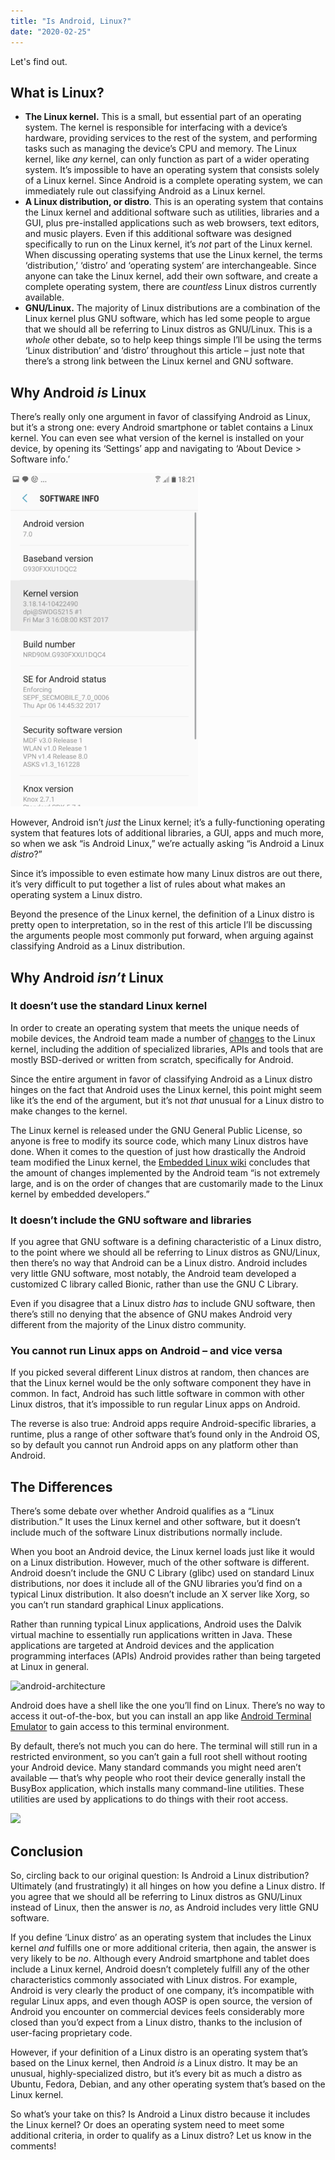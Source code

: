 ```yaml
---
title: "Is Android, Linux?"
date: "2020-02-25"
---
```


Let's find out.

## What is Linux?

- **The Linux kernel.** This is a small, but essential part of an operating system. The kernel is responsible for interfacing with a device’s hardware, providing services to the rest of the system, and performing tasks such as managing the device’s CPU and memory. The Linux kernel, like _any_ kernel, can only function as part of a wider operating system. It’s impossible to have an operating system that consists solely of a Linux kernel. Since Android is a complete operating system, we can immediately rule out classifying Android as a Linux kernel.
- **A Linux distribution, or distro**. This is an operating system that contains the Linux kernel and additional software such as utilities, libraries and a GUI, plus pre-installed applications such as web browsers, text editors, and music players. Even if this additional software was designed specifically to run on the Linux kernel, it’s _not_ part of the Linux kernel. When discussing operating systems that use the Linux kernel, the terms ‘distribution,’ ‘distro’ and ‘operating system’ are interchangeable. Since anyone can take the Linux kernel, add their own software, and create a complete operating system, there are _countless_ Linux distros currently available.
- **GNU/Linux.** The majority of Linux distributions are a combination of the Linux kernel plus GNU software, which has led some people to argue that we should all be referring to Linux distros as GNU/Linux. This is a _whole_ other debate, so to help keep things simple I’ll be using the terms ‘Linux distribution’ and ‘distro’ throughout this article – just note that there’s a strong link between the Linux kernel and GNU software.

## Why Android _is_ Linux

There’s really only one argument in favor of classifying Android as Linux, but it’s a strong one: every Android smartphone or tablet contains a Linux kernel. You can even see what version of the kernel is installed on your device, by opening its ‘Settings’ app and navigating to ‘About Device > Software info.’

![Android Linux](images/linux-kernel-version-in-android-300x533.png)

However, Android isn’t _just_ the Linux kernel; it’s a fully-functioning operating system that features lots of additional libraries, a GUI, apps and much more, so when we ask “is Android Linux,” we’re actually asking “is Android a Linux _distro_?”

Since it’s impossible to even estimate how many Linux distros are out there, it’s very difficult to put together a list of rules about what makes an operating system a Linux distro.

Beyond the presence of the Linux kernel, the definition of a Linux distro is pretty open to interpretation, so in the rest of this article I’ll be discussing the arguments people most commonly put forward, when arguing against classifying Android as a Linux distribution.

## Why Android _isn’t_ Linux

### It doesn’t use the standard Linux kernel

In order to create an operating system that meets the unique needs of mobile devices, the Android team made a number of [changes](http://elinux.org/Android_Kernel_Features#List_of_kernel_features_unique_to_Android) to the Linux kernel, including the addition of specialized libraries, APIs and tools that are mostly BSD-derived or written from scratch, specifically for Android.

Since the entire argument in favor of classifying Android as a Linux distro hinges on the fact that Android uses the Linux kernel, this point might seem like it’s the end of the argument, but it’s not _that_ unusual for a Linux distro to make changes to the kernel.

The Linux kernel is released under the GNU General Public License, so anyone is free to modify its source code, which many Linux distros have done. When it comes to the question of just how drastically the Android team modified the Linux kernel, the [Embedded Linux wiki](https://www.linuxsecrets.com/elinux-wiki/Android_Kernel_Features.html) concludes that the amount of changes implemented by the Android team “is not extremely large, and is on the order of changes that are customarily made to the Linux kernel by embedded developers.”

### It doesn’t include the GNU software and libraries

If you agree that GNU software is a defining characteristic of a Linux distro, to the point where we should all be referring to Linux distros as GNU/Linux, then there’s no way that Android can be a Linux distro. Android includes very little GNU software, most notably, the Android team developed a customized C library called Bionic, rather than use the GNU C Library.

Even if you disagree that a Linux distro _has_ to include GNU software, then there’s still no denying that the absence of GNU makes Android very different from the majority of the Linux distro community.

### You cannot run Linux apps on Android – and vice versa

If you picked several different Linux distros at random, then chances are that the Linux kernel would be the only software component they have in common. In fact, Android has such little software in common with other Linux distros, that it’s impossible to run regular Linux apps on Android.

The reverse is also true: Android apps require Android-specific libraries, a runtime, plus a range of other software that’s found only in the Android OS, so by default you cannot run Android apps on any platform other than Android.

## The Differences

There’s some debate over whether Android qualifies as a “Linux distribution.” It uses the Linux kernel and other software, but it doesn’t include much of the software Linux distributions normally include.

When you boot an Android device, the Linux kernel loads just like it would on a Linux distribution. However, much of the other software is different. Android doesn’t include the GNU C Library (glibc) used on standard Linux distributions, nor does it include all of the GNU libraries you’d find on a typical Linux distribution. It also doesn’t include an X server like Xorg, so you can’t run standard graphical Linux applications.

Rather than running typical Linux applications, Android uses the Dalvik virtual machine to essentially run applications written in Java. These applications are targeted at Android devices and the application programming interfaces (APIs) Android provides rather than being targeted at Linux in general.

![android-architecture](images/android-architecture.png "android-architecture")

Android does have a shell like the one you’ll find on Linux. There’s no way to access it out-of-the-box, but you can install an app like [Android Terminal Emulator](https://play.google.com/store/apps/details?id=jackpal.androidterm) to gain access to this terminal environment.

By default, there’s not much you can do here. The terminal will still run in a restricted environment, so you can’t gain a full root shell without rooting your Android device. Many standard commands you might need aren’t available — that’s why people who root their device generally install the BusyBox application, which installs many command-line utilities. These utilities are used by applications to do things with their root access.

![](https://ajulusthoughts.files.wordpress.com/2020/02/android-terminal-emulator-uname.png?w=650)

## Conclusion

So, circling back to our original question: Is Android a Linux distribution? Ultimately (and frustratingly) it all hinges on how you define a Linux distro. If you agree that we should all be referring to Linux distros as GNU/Linux instead of Linux, then the answer is _no_, as Android includes very little GNU software.

If you define ‘Linux distro’ as an operating system that includes the Linux kernel _and_ fulfills one or more additional criteria, then again, the answer is very likely to be _no_. Although every Android smartphone and tablet does include a Linux kernel, Android doesn’t completely fulfill any of the other characteristics commonly associated with Linux distros. For example, Android is very clearly the product of one company, it’s incompatible with regular Linux apps, and even though AOSP is open source, the version of Android you encounter on commercial devices feels considerably more closed than you’d expect from a Linux distro, thanks to the inclusion of user-facing proprietary code.

However, if your definition of a Linux distro is an operating system that’s based on the Linux kernel, then Android _is_ a Linux distro. It may be an unusual, highly-specialized distro, but it’s every bit as much a distro as Ubuntu, Fedora, Debian, and any other operating system that’s based on the Linux kernel.

So what’s your take on this? Is Android a Linux distro because it includes the Linux kernel? Or does an operating system need to meet some additional criteria, in order to qualify as a Linux distro? Let us know in the comments!
